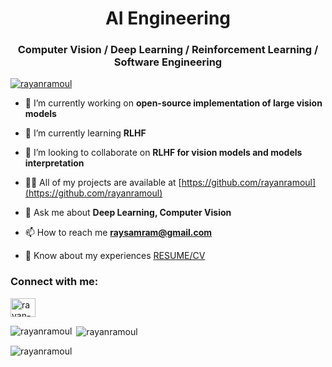 <h1 align="center">AI Engineering</h1>
<h3 align="center">Computer Vision / Deep Learning / Reinforcement Learning / Software Engineering </h3>

<p align="left"> <a href="https://github.com/ryo-ma/github-profile-trophy"><img src="https://github-profile-trophy.vercel.app/?username=rayanramoul" alt="rayanramoul" /></a> </p>

- 🔭 I’m currently working on **open-source implementation of large vision models**

- 🌱 I’m currently learning **RLHF**

- 👯 I’m looking to collaborate on **RLHF for vision models and models interpretation**

- 👨‍💻 All of my projects are available at [https://github.com/rayanramoul](https://github.com/rayanramoul)

- 💬 Ask me about **Deep Learning, Computer Vision**

- 📫 How to reach me **raysamram@gmail.com**

- 📄 Know about my experiences <a href="https://github.com/rayanramoul/rayanramoul/blob/master/Resume.pdf">RESUME/CV</a>

<h3 align="left">Connect with me:</h3>
<p align="left">
<a href="https://linkedin.com/in/rayan-samy-ramoul" target="blank"><img align="center" src="https://raw.githubusercontent.com/rahuldkjain/github-profile-readme-generator/master/src/images/icons/Social/linked-in-alt.svg" alt="rayan-samy-ramoul" height="30" width="40" /></a>
</p>

<p><img align="left" src="https://github-readme-stats.vercel.app/api/top-langs?username=rayanramoul&show_icons=true&locale=en&layout=compact&theme=tokyonight" alt="rayanramoul" /></p>

<p>&nbsp;<img align="center" src="https://github-readme-stats.vercel.app/api?username=rayanramoul&show_icons=true&locale=en" alt="rayanramoul" /></p>

<p><img align="center" src="https://github-readme-streak-stats.herokuapp.com/?user=rayanramoul&" alt="rayanramoul" /></p>
